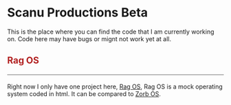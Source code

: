 # Scanu Productions Beta
This is the place where you can find the code that I am currently working on. Code here may have bugs or mignt not work yet at all.

<h2>Rag OS</h2>
Right now I only have one project here, <a href="http://scanunicco.github.io/Desktop">Rag OS</a>, Rag OS is a mock operating system coded in html. It can be compared to <a href="https://zorbulator.github.io/os/"> Zorb OS</a>. 

<style>
    h2 {
        color: firebrick;
        padding-bottom: 20px;
        border-bottom: solid 2px  darkgrey;
    }
    
    h1 {
        display: none;
    }
    
    #scanu-productions-beta {
        display: block;
    }
</style>
